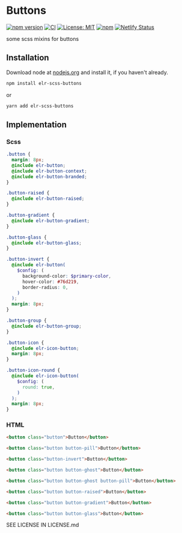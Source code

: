 # Buttons

[![npm version](http://img.shields.io/npm/v/elr-scss-buttons.svg)](https://www.npmjs.org/package/elr-scss-buttons)
[![CI](https://github.com/Beth3346/elr-scss-buttons/actions/workflows/node.js.yml/badge.svg)](https://github.com/Beth3346/elr-scss-buttons/actions/workflows/node.js.yml)
[![License: MIT](https://img.shields.io/badge/License-MIT-yellow.svg)](https://opensource.org/licenses/MIT)
[![npm](https://img.shields.io/npm/dm/elr-scss-buttons.svg?style=flat)](https://npmjs.com/package/elr-scss-buttons)
[![Netlify Status](https://api.netlify.com/api/v1/badges/580bb90b-17bc-453e-94b4-bce48a1622bf/deploy-status)](https://app.netlify.com/sites/elr-scss-buttons/deploys)

some scss mixins for buttons

## Installation

Download node at [nodejs.org](http://nodejs.org) and install it, if you haven't already.

```sh
npm install elr-scss-buttons
```

or

```sh
yarn add elr-scss-buttons
```

## Implementation

### Scss

```scss
.button {
  margin: 8px;
  @include elr-button;
  @include elr-button-context;
  @include elr-button-branded;
}
```

```scss
.button-raised {
  @include elr-button-raised;
}
```

```scss
.button-gradient {
  @include elr-button-gradient;
}
```

```scss
.button-glass {
  @include elr-button-glass;
}
```

```scss
.button-invert {
  @include elr-button(
    $config: (
      background-color: $primary-color,
      hover-color: #76d219,
      border-radius: 0,
    )
  );
  margin: 8px;
}
```

```scss
.button-group {
  @include elr-button-group;
}
```

```scss
.button-icon {
  @include elr-icon-button;
  margin: 8px;
}
```

```scss
.button-icon-round {
  @include elr-icon-button(
    $config: (
      round: true,
    )
  );
  margin: 8px;
}
```

### HTML

```html
<button class="button">Button</button>
```

```html
<button class="button button-pill">Button</button>
```

```html
<button class="button-invert">Button</button>
```

```html
<button class="button button-ghost">Button</button>
```

```html
<button class="button button-ghost button-pill">Button</button>
```

```html
<button class="button button-raised">Button</button>
```

```html
<button class="button button-gradient">Button</button>
```

```html
<button class="button button-glass">Button</button>
```

SEE LICENSE IN LICENSE.md
